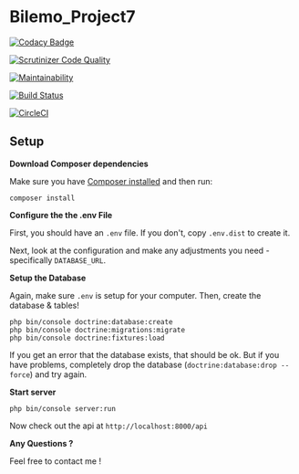 # Bilemo_Project7

[![Codacy Badge](https://api.codacy.com/project/badge/Grade/12b708ebfa804b878c7b4b427e8f6e60)](https://app.codacy.com/app/sergisergio/Bilemo_Project7?utm_source=github.com&utm_medium=referral&utm_content=sergisergio/Bilemo_Project7&utm_campaign=Badge_Grade_Dashboard)

[![Scrutinizer Code Quality](https://scrutinizer-ci.com/g/sergisergio/Bilemo_Project7/badges/quality-score.png?b=master)](https://scrutinizer-ci.com/g/sergisergio/Bilemo_Project7/?branch=master)

[![Maintainability](https://api.codeclimate.com/v1/badges/8f370362c78c588ce085/maintainability)](https://codeclimate.com/github/sergisergio/Bilemo_Project7/maintainability)

[![Build Status](https://travis-ci.org/sergisergio/Bilemo_Project7.svg?branch=master)](https://travis-ci.org/sergisergio/Bilemo_Project7)

[![CircleCI](https://circleci.com/gh/sergisergio/Bilemo_Project7.svg?style=svg)](https://circleci.com/gh/sergisergio/Bilemo_Project7)

## Setup

**Download Composer dependencies**

Make sure you have [Composer installed](https://getcomposer.org/download/)
and then run:

```
composer install
```

**Configure the the .env File**

First, you should have an `.env` file.
If you don't, copy `.env.dist` to create it.

Next, look at the configuration and make any adjustments you
need - specifically `DATABASE_URL`.

**Setup the Database**

Again, make sure `.env` is setup for your computer. Then, create
the database & tables!

```
php bin/console doctrine:database:create
php bin/console doctrine:migrations:migrate
php bin/console doctrine:fixtures:load
```

If you get an error that the database exists, that should
be ok. But if you have problems, completely drop the
database (`doctrine:database:drop --force`) and try again.

**Start server**

```
php bin/console server:run
```

Now check out the api at `http://localhost:8000/api`

**Any Questions ?**

Feel free to contact me !
